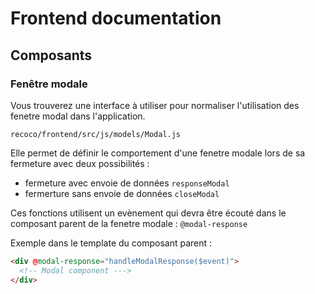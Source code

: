 # Frontend documentation

## Composants

### Fenêtre modale

Vous trouverez une interface à utiliser pour normaliser l'utilisation des fenetre modal dans l'application.

`recoco/frontend/src/js/models/Modal.js`

Elle permet de définir le comportement d'une fenetre modale lors de sa fermeture avec deux possibilités :

- fermeture avec envoie de données `responseModal`
- fermerture sans envoie de données `closeModal`

Ces fonctions utilisent un evènement qui devra être écouté dans le composant parent de la fenetre modale : `@modal-response`

Exemple dans le template du composant parent :

```html
<div @modal-response="handleModalResponse($event)">
  <!-- Modal component --->
</div>
```
